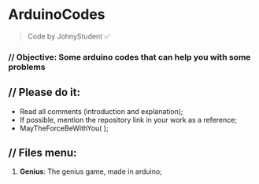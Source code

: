 # ArduinoCodes
> Code by JohnyStudent :white_check_mark:
### // Objective: Some arduino codes that can help you with some problems
## // Please do it:
  - Read all comments (introduction and explanation);
  - If possible, mention the repository link in your work as a reference;
  - MayTheForceBeWithYou( );

## // Files menu:
1. **Genius**: The genius game, made in arduino;
